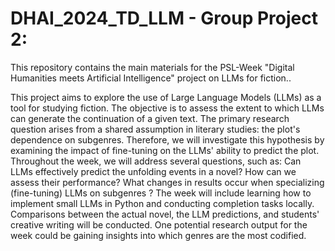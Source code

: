 # DHAI_2024_TD_LLM - Group Project 2:
This repository contains the main materials for the PSL-Week "Digital Humanities meets Artificial Intelligence" project on LLMs for fiction..


This project aims to explore the use of Large Language Models (LLMs) as a tool for studying fiction. The objective is to assess the extent to which LLMs can generate the continuation of a given text. The primary research question arises from a shared assumption in literary studies: the plot's dependence on subgenres. Therefore, we will investigate this hypothesis by examining the impact of fine-tuning on the LLMs' ability to predict the plot. Throughout the week, we will address several questions, such as: Can LLMs effectively predict the unfolding events in a novel? How can we assess their performance? What changes in results occur when specializing (fine-tuning) LLMs on subgenres ? The week will include learning how to implement small LLMs in Python and conducting completion tasks locally. Comparisons between the actual novel, the LLM predictions, and students' creative writing will be conducted. One potential research output for the week could be gaining insights into which genres are the most codified.
